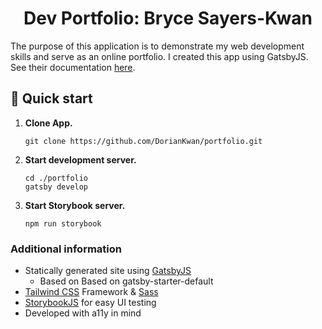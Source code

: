 <h1 align="center">
  Dev Portfolio: Bryce Sayers-Kwan
</h1>

<p>
  The purpose of this application is to demonstrate my web development skills and serve 
  as an online portfolio.  I created this app using GatsbyJS.  See their documentation <a href="https://www.gatsbyjs.org/docs/" target="_blank">here</a>.
</p>

## 🚀 Quick start

1.  **Clone App.**

    ```shell
    git clone https://github.com/DorianKwan/portfolio.git
    ```

1.  **Start development server.**

    ```shell
    cd ./portfolio
    gatsby develop
    ```
1.  **Start Storybook server.**

    ```
    npm run storybook
    ```

### Additional information


- Statically generated site using [GatsbyJS](https://www.gatsbyjs.org/docs/)
  - Based on Based on gatsby-starter-default
- [Tailwind CSS](https://tailwindcss.com/) Framework & [Sass](https://sass-lang.com/documentation)
- [StorybookJS](https://storybook.js.org/docs/basics/introduction/) for easy UI testing
- Developed with a11y in mind
